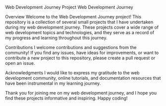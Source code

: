 Web Development Journey Project
Web Development Journey

Overview
Welcome to the Web Development Journey project! This repository is a collection of several small projects that I have undertaken during my web development journey. These projects cover a wide range of web development topics and technologies, and they serve as a record of my progress and learning throughout this journey.

Contributions
I welcome contributions and suggestions from the community! If you find any issues, have ideas for improvements, or want to contribute a new project to this repository, please create a pull request or open an issue.

Acknowledgments
I would like to express my gratitude to the web development community, online tutorials, and documentation resources that have been instrumental in my learning journey.

Thank you for joining me on my web development journey, and I hope you find these projects informative and inspiring. Happy coding!

